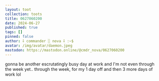 ```yaml
---
layout: toot
collection: toots
title: 0627060200
date: 2024-06-27
published: true
tags: []
pinned: false
author: ⸸ commander ░ nova ⸸ :~$
avatar: /img/avatar/daemon.jpeg
mastodon: https://mastodon.online/@cmdr_nova/0627060200
---
```


gonna be another escrutatingly busy day at work and I'm not even through the week yet.. through the week, for my 1 day off and then 3 more days of work lol
